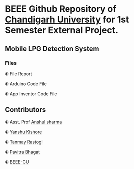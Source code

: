 # BEEE Github Repository of [Chandigarh University](http://www.cuchd.in/) for 1st Semester External Project.


## Mobile LPG Detection System
### Files

⦿ File Report

⦿ Arduino Code File

⦿ App Inventor Code File

## Contributors  

⦿ Asst. Prof [Anshul sharma](https://scholar.google.co.in/citations?user=s8UzcdIAAAAJ&hl)

⦿ [Yanshu Kishore](https://www.linkedin.com/in/superyassh)

⦿ [Tanmay Rastogi](https://www.linkedin.com/in/tanmay-rastogi-76542514a)

⦿ [Pavitra Bhagat](https://www.linkedin.com/in/pavbyte)

⦿ [BEEE-CU](https://sites.google.com/view/cu-beee-lab)


